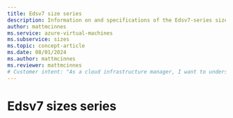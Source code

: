 ```yaml
---
title: Edsv7 size series 
description: Information on and specifications of the Edsv7-series sizes
author: mattmcinnes
ms.service: azure-virtual-machines
ms.subservice: sizes
ms.topic: concept-article
ms.date: 08/01/2024
ms.author: mattmcinnes
ms.reviewer: mattmcinnes
# Customer intent: "As a cloud infrastructure manager, I want to understand the specifications and features of the Edsv6 size series virtual machines, so that I can select the appropriate VM size for my application workloads and resource requirements."
---
```


# Edsv7 sizes series
